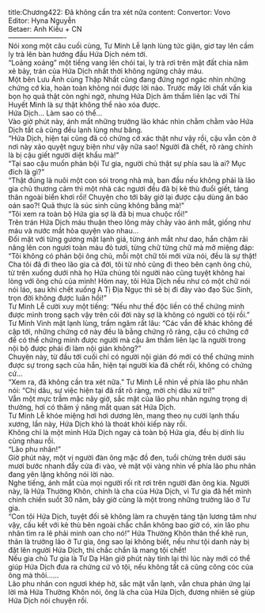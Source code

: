 title:Chương422: Đã không cần tra xét nữa
content:
Convertor: Vovo<br>Editor: Hyna Nguyễn<br>Betaer: Anh Kiều + CN<br>————————-<br>Nói xong một câu cuối cùng, Tư Minh Lễ lạnh lùng tức giận, giơ tay lên cầm ly trà lên bàn hướng đầu Hứa Dịch ném tới.<br>“Loảng xoảng” một tiếng vang lên chói tai, ly trà rơi trên mặt đất chia năm xẻ bảy, trán của Hứa Dịch nhất thời không ngừng chảy máu.<br>Một bên Lưu Ảnh cùng Thập Nhất cũng đang đứng ngơ ngác nhìn những chứng cớ kia, hoàn toàn không nói được lời nào. Trước mấy lời chất vấn kia bọn họ quả thật còn nghi ngờ, nhưng Hứa Dịch âm thầm liên lạc với Thí Huyết Minh là sự thật không thể nào xóa được.<br>Hứa Dịch… Làm sao có thể…<br>Vào giờ phút này, ánh mắt những trưởng lão khác nhìn chằm chằm vào Hứa Dịch tất cả cũng đều lạnh lùng như băng.<br>“Hứa Dịch, hiện tại cũng đã có chứng cớ xác thật như vậy rồi, cậu vẫn còn ở nơi này xảo quyệt nguỵ biện như vậy nữa sao! Người đã chết, rõ ràng chính là bị cậu giết người diệt khẩu mà!”<br>“Tại sao cậu muốn phản bội Tư gia, người chủ thật sự phía sau là ai? Mục đích là gì?”<br>“Thật đúng là nuôi một con sói trong nhà mà, ban đầu nếu không phải là lão gia chủ thương cảm thì một nhà các ngươi đều đã bị kẻ thù đuổi giết, táng thân ngoài biển khơi rồi! Chuyện cho tới bây giờ lại được cậu dùng ân báo oán sao?! Quả thực là súc sinh cũng không bằng mà!”<br>“Tôi xem ra toàn bộ Hứa gia sợ là đã bị mua chuộc rồi!”<br>Trên trán Hứa Dịch máu thuận theo lông mày chảy vào ánh mắt, giống như máu và nước mắt hòa quyện vào nhau…<br>Đối mặt với từng gương mặt lạnh giá, từng ánh mắt như dao, hắn chậm rãi nâng lên con ngươi toàn màu đỏ tươi, từng chữ từng chữ mà mở miệng đáp: “Tôi không có phản bội ông chủ, mỗi một chữ tôi mới vừa nói, đều là sự thật! Cha tôi đã đi theo lão gia cả đời, tôi từ nhỏ cũng đi theo bên cạnh ông chủ, từ trên xuống dưới nhà họ Hứa chúng tôi người nào cũng tuyệt không hai lòng với ông chủ của mình! Hôm nay, tôi Hứa Dịch nếu như có một chữ nói nói láo, sau khi chết xuống A Tị Địa Ngục thì sẽ bị đi đày vào đạo Súc Sinh, trọn đời không được luân hồi!”<br>Tư Minh Lễ cười xuy một tiếng: “Nếu như thề độc liền có thể chứng minh được mình trong sạch vậy trên cõi đời này sợ là không có người có tội rồi.”<br>Tư Minh Vinh mặt lạnh lùng, trầm ngâm rất lâu: “Các vần đề khác không đề cập tới, những chứng cớ này đều là bằng chứng rõ ràng, cậu có chứng cớ để có thể chứng minh được người mà cậu âm thầm liên lạc là người trong nội bộ được phái đi làm nội gián không?”<br>Chuyện này, từ đầu tới cuối chỉ có người nội gián đó mới có thể chứng minh được sự trong sạch của hắn, hiện tại người kia đã chết rồi, không có chứng cứ…<br>“Xem ra, đã không cần tra xét nữa.” Tư Minh Lễ nhìn về phía lão phu nhân nói: “Chị dâu, sự việc hiện tại đã rất rõ ràng, mời chị dâu xử trí!”<br>Vẫn một mực trầm mặc nãy giờ, sắc mặt của lão phu nhân ngưng trọng dị thường, hơi có thâm ý nâng mắt quan sát Hứa Dịch.<br>Tư Minh Lễ khóe miệng hơi hơi dương lên, mang theo nụ cười lạnh thấu xương, lần này, Hứa Dịch khó là thoát khỏi kiếp này rồi.<br>Không chỉ là một mình Hứa Dịch ngay cả toàn bộ Hứa gia, đều bị dính líu cùng nhau rồi.<br>“Lão phu nhân!”<br>Giờ phút này, một vị người đàn ông mặc đồ đen, tuổi chừng trên dưới sáu mươi bước nhanh đẩy cửa đi vào, vẻ mặt vội vàng nhìn về phía lão phu nhân đang yên lặng không nói lời nào.<br>Nghe tiếng, ánh mắt của mọi người rối rít rơi trên người đàn ông kia. Người này, là Hứa Thường Khôn, chính là cha của Hứa Dịch, vì Tư gia đã hết mình chinh chiến suốt 30 năm, bây giờ cũng là một trong những trưởng lão ở Tư gia.<br>“Con tôi Hứa Dịch, tuyệt đối sẽ không làm ra chuyện táng tận lương tâm như vậy, cấu kết với kẻ thù bên ngoài chắc chắn không bao giờ có, xin lão phu nhân tìm ra lẽ phải minh oan cho nó!” Hứa Thường Khôn thân thể khẽ run, thân là trưởng lão ở Tư gia, ông sao lại không biết, nếu như tội danh này bị đặt lên người Hứa Dịch, thì chắc chắn là mang tội chết!<br>Nếu gia chủ Tư gia là Tư Dạ Hàn giờ phút này tỉnh lại thì lúc này mới có thể giúp Hứa Dịch đưa ra chứng cứ vô tội, nếu không tất cả cũng công cóc của ông mà thôi……<br>Lão phu nhân con ngươi khép hờ, sắc mặt vẫn lạnh, vẫn chưa phản ứng lại lời mà Hứa Thường Khôn nói, ông là cha của Hứa Dịch, đương nhiên sẽ giúp Hứa Dịch nói chuyện rồi.
